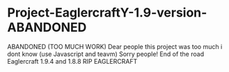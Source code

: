 # Project-EaglercraftY-1.9-version-ABANDONED
ABANDONED (TOO MUCH WORK) 
Dear people this project was too much 
i dont know (use Javascript and teavm)
Sorry people!
End of the road Eaglercraft 1.9.4 and 1.8.8 
RIP EAGLERCRAFT
